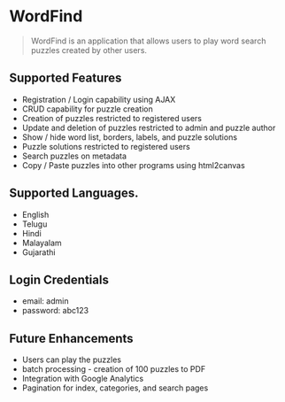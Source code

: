 # WordFind
> WordFind is an application that allows users to play word search puzzles created by other users.

## Supported Features

- Registration / Login capability using AJAX
- CRUD capability for puzzle creation
- Creation of puzzles restricted to registered users
- Update and deletion of puzzles restricted to admin and puzzle author
- Show / hide word list, borders, labels, and puzzle solutions
- Puzzle solutions restricted to registered users
- Search puzzles on metadata
- Copy / Paste puzzles into other programs using html2canvas

##  Supported Languages. 

- English
- Telugu
- Hindi
- Malayalam
- Gujarathi

## Login Credentials

- email: admin
- password: abc123

## Future Enhancements

- Users can play the puzzles
- batch processing - creation of 100 puzzles to PDF
- Integration with Google Analytics
- Pagination for index, categories, and search pages